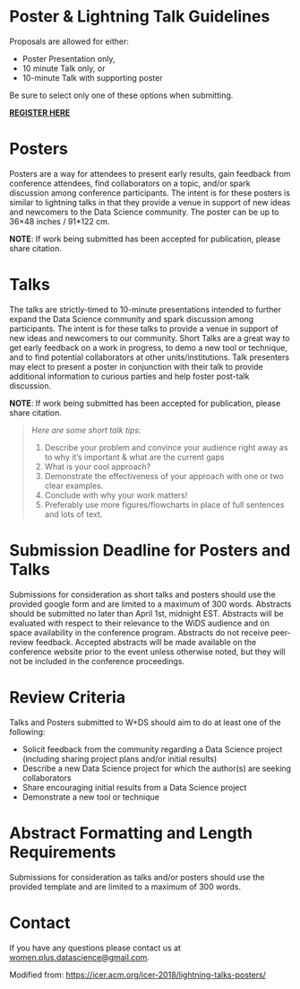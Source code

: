 # Poster & Lightning Talk Guidelines
Proposals are allowed for either:
- Poster Presentation only,
- 10 minute Talk only, or
- 10-minute Talk with supporting poster
 
Be sure to select only one of these options when submitting.

[**REGISTER HERE**](https://forms.gle/anafy6mPXBuJUyMk7)


# Posters
Posters are a way for attendees to present early results, gain feedback from conference attendees, find collaborators on a topic, and/or spark discussion among conference participants. The intent is for these posters is similar to lightning talks in that they provide a venue in support of new ideas and newcomers to the Data Science community.
The poster can be up to 36×48 inches / 91*122 cm.
 
**NOTE**: If work being submitted has been accepted for publication, please share citation.

# Talks
The talks are strictly-timed to 10-minute presentations intended to further expand the Data Science community and spark discussion among participants. The intent is for these talks to provide a venue in support of new ideas and newcomers to our community. Short Talks are a great way to get early feedback on a work in progress, to demo a new tool or technique, and to find potential collaborators at other units/institutions.
Talk presenters may elect to present a poster in conjunction with their talk to provide additional information to curious parties and help foster post-talk discussion.
 
**NOTE**: If work being submitted has been accepted for publication, please share citation.

> _Here are some short talk tips_:
> 1. Describe your problem and convince your audience right away as to why it’s important & what are the current gaps
> 2. What is your cool approach?
> 3. Demonstrate the effectiveness of your approach with one or two clear examples.
> 4. Conclude with why your work matters!
> 5. Preferably use more figures/flowcharts in place of full sentences and lots of text.

# Submission Deadline for Posters and Talks
Submissions for consideration as short talks and posters should use the provided google form and are limited to a maximum of 300 words. Abstracts should be submitted no later than April 1st, midnight EST. Abstracts will be evaluated with respect to their relevance to the WiDS audience and on space availability in the conference program. Abstracts do not receive peer-review feedback. Accepted abstracts will be made available on the conference website prior to the event unless otherwise noted, but they will not be included in the conference proceedings.

# Review Criteria
Talks and Posters submitted to W+DS should aim to do at least one of the following:
- Solicit feedback from the community regarding a Data Science project (including sharing project plans and/or initial results)
- Describe a new Data Science project for which the author(s) are seeking collaborators
- Share encouraging initial results from a Data Science project
- Demonstrate a new tool or technique
 
# Abstract Formatting and Length Requirements
Submissions for consideration as talks and/or posters should use the provided template and are limited to a maximum of 300 words.

# Contact
If you have any questions please contact us at women.plus.datascience@gmail.com. 

Modified from: https://icer.acm.org/icer-2018/lightning-talks-posters/
